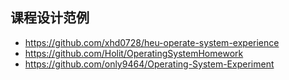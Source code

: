 ## 课程设计范例

- https://github.com/xhd0728/heu-operate-system-experience
- https://github.com/Holit/OperatingSystemHomework
- https://github.com/only9464/Operating-System-Experiment

